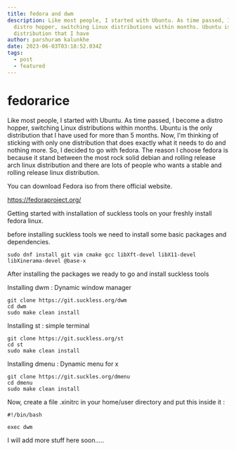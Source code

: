 ```yaml
---
title: fedora and dwm
description: Like most people, I started with Ubuntu. As time passed, I become a
  distro hopper, switching Linux distributions within months. Ubuntu is the only
  distribution that I have
author: parshuram kalunkhe
date: 2023-06-03T03:18:52.034Z
tags:
  - post
  - featured
---
```

# fedorarice

Like most people, I started with Ubuntu. As time passed, I become a distro hopper, switching Linux distributions within months. Ubuntu is the only distribution that I have used for more than 5 months. Now, I'm thinking of sticking with only one distribution that does exactly what it needs to do and nothing more. So, I decided to go with fedora. The reason I choose fedora is because it stand between the most rock solid debian and rolling release arch linux distribution and there are lots of people who wants a stable and rolling release linux distribution. 

You can download Fedora iso from there official website.

https://fedoraproject.org/

Getting started with installation of suckless tools on your freshly install fedora linux.

before installing suckless tools we need to install some basic packages and dependencies. 

```shell
sudo dnf install git vim cmake gcc libXft-devel libX11-devel libXinerama-devel @base-x 
```

After installing the packages we ready to go and install suckless tools

Installing dwm : Dynamic window manager

```shell
git clone https://git.suckless.org/dwm
cd dwm 
sudo make clean install
```

Installing st : simple terminal 

```shell
git clone https://git.suckless.org/st
cd st
sudo make clean install
```

Installing dmenu : Dynamic menu for x

```shell
git clone https://git.suckles.org/dmenu
cd dmenu
sudo make clean install
```

Now, create a file .xinitrc in your home/user directory and put this inside it :

```shell
#!/bin/bash

exec dwm 
```

I will add more stuff here soon.....